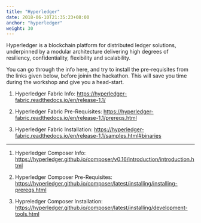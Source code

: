 ```yaml
---
title: "Hyperledger"
date: 2018-06-10T21:35:23+08:00
anchor: "hyperledger"
weight: 30
---
```


Hyperledger is a blockchain platform for distributed ledger solutions, underpinned by a modular architecture delivering high degrees of resiliency, confidentiality, flexibility and scalability.

You can go through the info here, and try to install the pre-requisites from the links given below, before joinin the hackathon. This will save you time during the workshop and give you a head-start.

1. Hyperledger Fabric Info:
https://hyperledger-fabric.readthedocs.io/en/release-1.1/

2. Hyperledger Fabric Pre-Requisites:
https://hyperledger-fabric.readthedocs.io/en/release-1.1/prereqs.html
 
3. Hyperledger Fabric Installation:
https://hyperledger-fabric.readthedocs.io/en/release-1.1/samples.html#binaries

---
 
1. Hyperledger Composer Info:
https://hyperledger.github.io/composer/v0.16/introduction/introduction.html

2. Hyperledger Composer Pre-Requisites:
https://hyperledger.github.io/composer/latest/installing/installing-prereqs.html
 
3. Hypreledger Composer Installation:
https://hyperledger.github.io/composer/latest/installing/development-tools.html